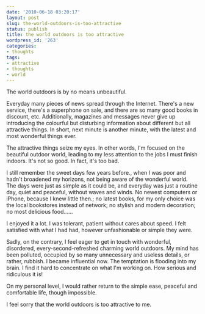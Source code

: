 ```yaml
---
date: '2010-06-18 03:20:17'
layout: post
slug: the-world-outdoors-is-too-attractive
status: publish
title: the world outdoors is too attractive
wordpress_id: '263'
categories:
- thoughts
tags:
- attractive
- thoughts
- world
---
```


The world outdoors is by no means unbeautiful.

Everyday many pieces of news spread through the Internet. There's a new service, there's a superphone on sale, and there are so many good books in discount, etc. Additionally, magazines and messages never give up introducing the colourful but disturbing information about different but all attractive things. In short, next minute is another minute, with the latest and most wonderful things ever.

The attractive things seize my eyes. In other words, I'm focused on the beautiful outdoor world, leading to my less attention to the jobs I must finish indoors. It's not so good. In fact, it's too bad.

I still remember the sweet days few years before., when I was poor and hadn't broadened my horizons, not being aware of the wonderful world. The days were just as simple as it could be, and everyday was just a routine day, quiet and peaceful, without waves and winds. No newest computers or iPhone, because I knew little then.; no latest books, for my only choice was the local bookstores instead of network; no stylish and modern decoration; no most delicious food......

I enjoyed it a lot. I was tolerant, patient without cares about speed. I felt satisfied with what I had had, however unfashionable or simple they were.

Sadly, on the contrary, I feel eager to get in touch with wonderful, disordered, every-second-refreshed charming world outdoors. My mind has been polluted, occupied by so many unnecessary and useless details, or rather, rubbish. I became influential now. The temptation is flooding into my brain. I find it hard to concentrate on what I'm working on. How serious and ridiculous it is!

On my personal level, I would rather return to the simple ease, peaceful and comfortable life, though impossible.

I feel sorry that the world outdoors is too attractive to me.
